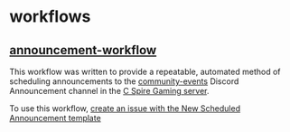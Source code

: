 # workflows

## [announcement-workflow](/.github/workflows/announcement-workflow.yml)

This workflow was written to provide a repeatable, automated method of scheduling announcements to the [community-events][community-events] Discord Announcement channel in the [C Spire Gaming server](https://discord.gg/cspiregaming).

To use this workflow, [create an issue with the New Scheduled Announcement template][template-url]

[community-events]:https://discord.com/channels/379707231077138442/1120920847700475975
[template-url]:https://github.com/C-Spire-Gaming/workflows/issues/new?assignees=%24%7B%7B+github.actor+%7D%7D&labels=scheduled&projects=&template=new-scheduled-announcement.md&title=Announcement+Title
[bot-logs]:https://discord.com/channels/379707231077138442/379709425126211586
